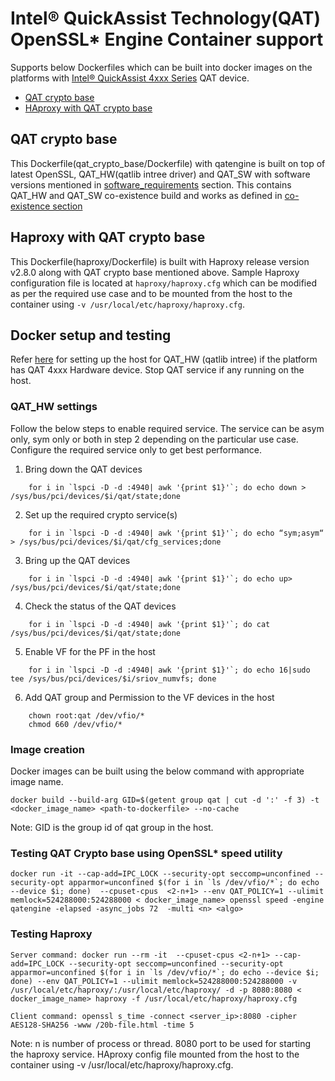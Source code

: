 # Intel® QuickAssist Technology(QAT) OpenSSL\* Engine Container support

Supports below Dockerfiles which can be built into docker images on the platforms
with [Intel® QuickAssist 4xxx Series](https://www.intel.com/content/www/us/en/products/details/processors/xeon/scalable.html)
QAT device.

* [QAT crypto base](#qat-crypto-base)
* [HAproxy with QAT crypto base](#haproxy-with-qat-crypto-base)

## QAT crypto base
This Dockerfile(qat_crypto_base/Dockerfile) with qatengine is built on top of latest OpenSSL, QAT_HW(qatlib intree driver)
and QAT_SW with software versions mentioned in [software_requirements](../docs/software_requirements.md) section.
This contains QAT_HW and QAT_SW co-existence build and works as defined in [co-existence section](../docs/qat_coex.md#qat_hw-and-qat_sw-co-existence)

## Haproxy with QAT crypto base
This Dockerfile(haproxy/Dockerfile) is built with Haproxy release version v2.8.0 along
with QAT crypto base mentioned above. Sample Haproxy configuration file is located at `haproxy/haproxy.cfg`
which can be modified as per the required use case and to be mounted from the host to the container using
`-v /usr/local/etc/haproxy/haproxy.cfg`.

## Docker setup and testing

Refer [here](https://intel.github.io/quickassist/AppNotes/Containers/setup.html)
for setting up the host for QAT_HW (qatlib intree) if the platform has QAT 4xxx Hardware
device. Stop QAT service if any running on the host.

### QAT_HW settings
Follow the below steps to enable required service. The service can be asym only, sym only or both
in step 2 depending on the particular use case. Configure the required service only to get best performance.

1. Bring down the QAT devices
```
    for i in `lspci -D -d :4940| awk '{print $1}'`; do echo down > /sys/bus/pci/devices/$i/qat/state;done
```

2. Set up the required crypto service(s)
```
    for i in `lspci -D -d :4940| awk '{print $1}'`; do echo “sym;asym“ > /sys/bus/pci/devices/$i/qat/cfg_services;done
```

3. Bring up the QAT devices
```
    for i in `lspci -D -d :4940| awk '{print $1}'`; do echo up> /sys/bus/pci/devices/$i/qat/state;done
```

4. Check the status of the QAT devices
```
    for i in `lspci -D -d :4940| awk '{print $1}'`; do cat /sys/bus/pci/devices/$i/qat/state;done
```

5. Enable VF for the PF in the host
```
    for i in `lspci -D -d :4940| awk '{print $1}'`; do echo 16|sudo tee /sys/bus/pci/devices/$i/sriov_numvfs; done
```

6. Add QAT group and Permission to the VF devices in the host
```
    chown root:qat /dev/vfio/*
    chmod 660 /dev/vfio/*
```

### Image creation

Docker images can be built using the below command with appropriate image name.

```
docker build --build-arg GID=$(getent group qat | cut -d ':' -f 3) -t <docker_image_name> <path-to-dockerfile> --no-cache
```
Note: GID is the group id of qat group in the host.

### Testing QAT Crypto base using OpenSSL\* speed utility

```
docker run -it --cap-add=IPC_LOCK --security-opt seccomp=unconfined --security-opt apparmor=unconfined $(for i in `ls /dev/vfio/*`; do echo --device $i; done)  --cpuset-cpus  <2-n+1> --env QAT_POLICY=1 --ulimit memlock=524288000:524288000 < docker_image_name> openssl speed -engine qatengine -elapsed -async_jobs 72  -multi <n> <algo>
```

### Testing Haproxy

```
Server command: docker run --rm -it  --cpuset-cpus <2-n+1> --cap-add=IPC_LOCK --security-opt seccomp=unconfined --security-opt apparmor=unconfined $(for i in `ls /dev/vfio/*`; do echo --device $i; done) --env QAT_POLICY=1 --ulimit memlock=524288000:524288000 -v /usr/local/etc/haproxy/:/usr/local/etc/haproxy/ -d -p 8080:8080 < docker_image_name> haproxy -f /usr/local/etc/haproxy/haproxy.cfg

Client command: openssl s_time -connect <server_ip>:8080 -cipher AES128-SHA256 -www /20b-file.html -time 5
```

Note: n is number of process or thread. 8080 port to be used for starting the haproxy service. HAproxy config file mounted from the host to the container using -v /usr/local/etc/haproxy/haproxy.cfg.
